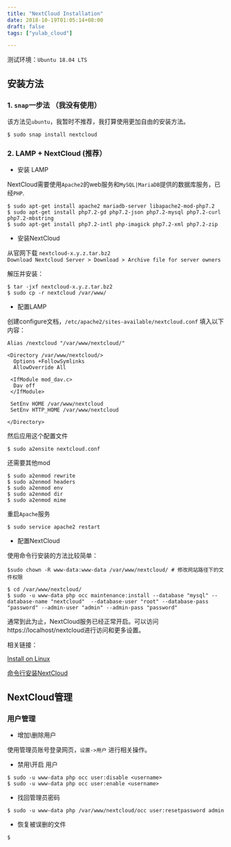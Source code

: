 ```yaml
---
title: "NextCloud Installation"
date: 2018-10-19T01:05:14+08:00
draft: false
tags: ["yulab_cloud"]

---
```


测试环境：`Ubuntu 18.04 LTS`

## 安装方法

### 1. `snap`一步法 （我没有使用）

该方法见`ubuntu`，我暂时不推荐，我打算使用更加自由的安装方法。

```
$ sudo snap install nextcloud
```

<!--more-->

### 2. LAMP + NextCloud (推荐）

+ 安装 LAMP

NextCloud需要使用`Apache2`的web服务和`MySQL|MariaDB`提供的数据库服务，已经`PHP`.

```
$ sudo apt-get install apache2 mariadb-server libapache2-mod-php7.2
$ sudo apt-get install php7.2-gd php7.2-json php7.2-mysql php7.2-curl php7.2-mbstring
$ sudo apt-get install php7.2-intl php-imagick php7.2-xml php7.2-zip
```

+ 安装NextCloud

从官网下载 `nextcloud-x.y.z.tar.bz2`  
`Download Nextcloud Server > Download > Archive file for server owners `

解压并安装：

```
$ tar -jxf nextcloud-x.y.z.tar.bz2
$ sudo cp -r nextcloud /var/www/
```

+ 配置LAMP

创建configure文档，`/etc/apache2/sites-available/nextcloud.conf`
填入以下内容：

```
Alias /nextcloud "/var/www/nextcloud/"

<Directory /var/www/nextcloud/>
  Options +FollowSymlinks
  AllowOverride All

 <IfModule mod_dav.c>
  Dav off
 </IfModule>

 SetEnv HOME /var/www/nextcloud
 SetEnv HTTP_HOME /var/www/nextcloud

</Directory>
```

然后应用这个配置文件

```
$ sudo a2ensite nextcloud.conf
```

还需要其他mod

```
$ sudo a2enmod rewrite
$ sudo a2enmod headers
$ sudo a2enmod env
$ sudo a2enmod dir
$ sudo a2enmod mime
```

重启`Apache`服务

```
$ sudo service apache2 restart
```

+ 配置NextCloud

使用命令行安装的方法比较简单：

```
$sudo chown -R www-data:www-data /var/www/nextcloud/ # 修改网站路径下的文件权限

$ cd /var/www/nextcloud/
$ sudo -u www-data php occ maintenance:install --database "mysql" --database-name "nextcloud"  --database-user "root" --database-pass "password" --admin-user "admin" --admin-pass "password"
```

通常到此为止，NextCloud服务已经正常开启。可以访问https://localhost/nextcloud进行访问和更多设置。

相关链接：  

[Install on Linux](https://docs.nextcloud.com/server/14/admin_manual/installation/source_installation.html#pretty-urls-label)

[命令行安装NextCloud](https://docs.nextcloud.com/server/14/admin_manual/installation/command_line_installation.html)

## NextCloud管理

### 用户管理

+ 增加\删除用户

使用管理员账号登录网页，`设置->用户` 进行相关操作。

+ 禁用\开启 用户

```
$ sudo -u www-data php occ user:disable <username>
$ sudo -u www-data php occ user:enable <username>
```
+ 找回管理员密码

```
$ sudo -u www-data php /var/www/nextcloud/occ user:resetpassword admin
```
+ 恢复被误删的文件

```
$ 
```











